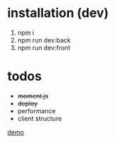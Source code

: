 # installation (dev)

1. npm i
2. npm run dev:back
3. npm run dev:front

# todos

* ~~moment.js~~
* ~~deploy~~
* performance
* client structure

[demo](thawing-falls-11927.herokuapp.com)